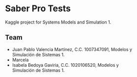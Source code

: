 # Saber Pro Tests
Kaggle project for Systems Models and Simulation 1.

## Team
- Juan Pablo Valencia Martínez, C.C. 1007347091, Modelos y Simulación de Sistemas 1.
- Marcela
- Isabela Bedoya Gaviria, C.C. 1020106520, Modelos y Simulación de Sistemas 1.
